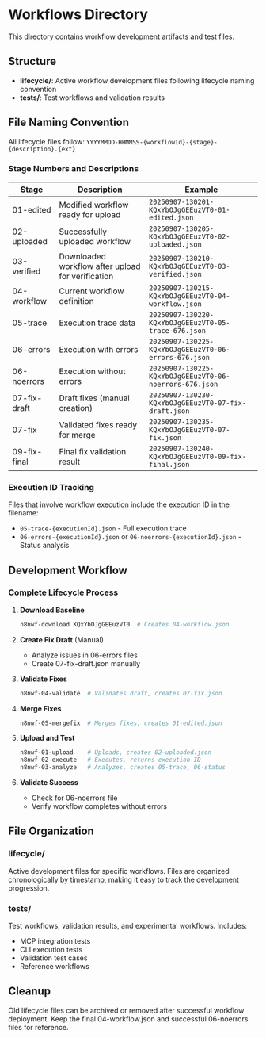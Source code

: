 # Workflows Directory

This directory contains workflow development artifacts and test files.

## Structure

- **lifecycle/**: Active workflow development files following lifecycle naming convention
- **tests/**: Test workflows and validation results

## File Naming Convention

All lifecycle files follow: `YYYYMMDD-HHMMSS-{workflowId}-{stage}-{description}.{ext}`

### Stage Numbers and Descriptions

| Stage | Description | Example |
|-------|-------------|---------|
| 01-edited | Modified workflow ready for upload | `20250907-130201-KQxYbOJgGEEuzVT0-01-edited.json` |
| 02-uploaded | Successfully uploaded workflow | `20250907-130205-KQxYbOJgGEEuzVT0-02-uploaded.json` |
| 03-verified | Downloaded workflow after upload for verification | `20250907-130210-KQxYbOJgGEEuzVT0-03-verified.json` |
| 04-workflow | Current workflow definition | `20250907-130215-KQxYbOJgGEEuzVT0-04-workflow.json` |
| 05-trace | Execution trace data | `20250907-130220-KQxYbOJgGEEuzVT0-05-trace-676.json` |
| 06-errors | Execution with errors | `20250907-130225-KQxYbOJgGEEuzVT0-06-errors-676.json` |
| 06-noerrors | Execution without errors | `20250907-130225-KQxYbOJgGEEuzVT0-06-noerrors-676.json` |
| 07-fix-draft | Draft fixes (manual creation) | `20250907-130230-KQxYbOJgGEEuzVT0-07-fix-draft.json` |
| 07-fix | Validated fixes ready for merge | `20250907-130235-KQxYbOJgGEEuzVT0-07-fix.json` |
| 09-fix-final | Final fix validation result | `20250907-130240-KQxYbOJgGEEuzVT0-09-fix-final.json` |

### Execution ID Tracking

Files that involve workflow execution include the execution ID in the filename:
- `05-trace-{executionId}.json` - Full execution trace
- `06-errors-{executionId}.json` or `06-noerrors-{executionId}.json` - Status analysis

## Development Workflow

### Complete Lifecycle Process

1. **Download Baseline**
   ```bash
   n8nwf-download KQxYbOJgGEEuzVT0  # Creates 04-workflow.json
   ```

2. **Create Fix Draft** (Manual)
   - Analyze issues in 06-errors files
   - Create 07-fix-draft.json manually

3. **Validate Fixes**
   ```bash
   n8nwf-04-validate  # Validates draft, creates 07-fix.json
   ```

4. **Merge Fixes**
   ```bash
   n8nwf-05-mergefix  # Merges fixes, creates 01-edited.json
   ```

5. **Upload and Test**
   ```bash
   n8nwf-01-upload    # Uploads, creates 02-uploaded.json
   n8nwf-02-execute   # Executes, returns execution ID
   n8nwf-03-analyze   # Analyzes, creates 05-trace, 06-status
   ```

6. **Validate Success**
   - Check for 06-noerrors file
   - Verify workflow completes without errors

## File Organization

### lifecycle/
Active development files for specific workflows. Files are organized chronologically by timestamp, making it easy to track the development progression.

### tests/
Test workflows, validation results, and experimental workflows. Includes:
- MCP integration tests
- CLI execution tests  
- Validation test cases
- Reference workflows

## Cleanup

Old lifecycle files can be archived or removed after successful workflow deployment. Keep the final 04-workflow.json and successful 06-noerrors files for reference.